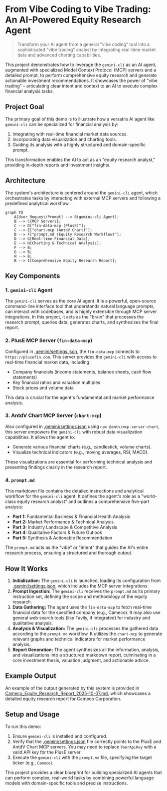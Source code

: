 # From Vibe Coding to Vibe Trading: An AI-Powered Equity Research Agent

> Transform your AI agent from a general "vibe coding" tool into a sophisticated "vibe trading" analyst by integrating real-time market data and advanced charting capabilities.

This project demonstrates how to leverage the `gemini-cli` as an AI agent, augmented with specialized Model Context Protocol (MCP) servers and a detailed prompt, to perform comprehensive equity research and generate actionable investment recommendations. It showcases the power of "vibe trading" – articulating clear intent and context to an AI to execute complex financial analysis tasks.

## Project Goal

The primary goal of this demo is to illustrate how a versatile AI agent like `gemini-cli` can be specialized for financial analysis by:
1.  Integrating with real-time financial market data sources.
2.  Incorporating data visualization and charting tools.
3.  Guiding its analysis with a highly structured and domain-specific prompt.

This transformation enables the AI to act as an "equity research analyst," providing in-depth reports and investment insights.

## Architecture

The system's architecture is centered around the `gemini-cli` agent, which orchestrates tasks by interacting with external MCP servers and following a predefined analytical workflow.

```mermaid
graph TD
    A[User Request/Prompt] --> B(gemini-cli Agent);
    B --> C{MCP Servers};
    C --> D["fin-data-mcp (PlusE)"];
    C --> E["chart-mcp (AntdV Chart)"];
    B --> F["prompt.md (Equity Research Workflow)"];
    D --> G[Real-time Financial Data];
    E --> H[Charting & Technical Analysis];
    F --> B;
    G --> B;
    H --> B;
    B --> I[Comprehensive Equity Research Report];
```

## Key Components

### 1. `gemini-cli` Agent

The `gemini-cli` serves as the core AI agent. It is a powerful, open-source command-line interface tool that understands natural language prompts, can interact with codebases, and is highly extensible through MCP server integrations. In this project, it acts as the "brain" that processes the research prompt, queries data, generates charts, and synthesizes the final report.

### 2. PlusE MCP Server (`fin-data-mcp`)

Configured in [.gemini/settings.json](.gemini/settings.json), the `fin-data-mcp` connects to `https://plusefin.com`. This server provides the `gemini-cli` with access to real-time financial market data, including:
*   Company financials (income statements, balance sheets, cash flow statements)
*   Key financial ratios and valuation multiples
*   Stock prices and volume data

This data is crucial for the agent's fundamental and market performance analysis.

### 3. AntdV Chart MCP Server (`chart-mcp`)

Also configured in [.gemini/settings.json](.gemini/settings.json) using `npx @antv/mcp-server-chart`, this server empowers the `gemini-cli` with robust data visualization capabilities. It allows the agent to:
*   Generate various financial charts (e.g., candlestick, volume charts).
*   Visualize technical indicators (e.g., moving averages, RSI, MACD).

These visualizations are essential for performing technical analysis and presenting findings clearly in the research report.

### 4. `prompt.md`

This markdown file contains the detailed instructions and analytical workflow for the `gemini-cli` agent. It defines the agent's role as a "world-class equity research analyst" and outlines a comprehensive five-part analysis:
*   **Part 1:** Fundamental Business & Financial Health Analysis
*   **Part 2:** Market Performance & Technical Analysis
*   **Part 3:** Industry Landscape & Competitive Analysis
*   **Part 4:** Qualitative Factors & Future Outlook
*   **Part 5:** Synthesis & Actionable Recommendation

The `prompt.md` acts as the "vibe" or "intent" that guides the AI's entire research process, ensuring a structured and thorough output.

## How It Works

1.  **Initialization:** The `gemini-cli` is launched, loading its configuration from [.gemini/settings.json](.gemini/settings.json), which includes the MCP server integrations.
2.  **Prompt Ingestion:** The `gemini-cli` receives the `prompt.md` as its primary instruction set, defining the scope and methodology of the equity research.
3.  **Data Gathering:** The agent uses the `fin-data-mcp` to fetch real-time financial data for the specified company (e.g., Cameco). It may also use general web search tools (like Tavily, if integrated) for industry and qualitative analysis.
4.  **Analysis & Visualization:** The `gemini-cli` processes the gathered data according to the `prompt.md` workflow. It utilizes the `chart-mcp` to generate relevant graphs and technical indicators for market performance analysis.
5.  **Report Generation:** The agent synthesizes all the information, analysis, and visualizations into a structured markdown report, culminating in a core investment thesis, valuation judgment, and actionable advice.

## Example Output

An example of the output generated by this system is provided in [Cameco_Equity_Research_Report_2025-10-07.md](Cameco_Equity_Research_Report_2025-10-07.md), which showcases a detailed equity research report for Cameco Corporation.

## Setup and Usage

To run this demo:
1.  Ensure `gemini-cli` is installed and configured.
2.  Verify that the [.gemini/settings.json](.gemini/settings.json) file correctly points to the PlusE and AntdV Chart MCP servers. You may need to replace `YourApiKey` with a valid API key for the PlusE server.
3.  Execute the `gemini-cli` with the `prompt.md` file, specifying the target ticker (e.g., `Cameco`).

This project provides a clear blueprint for building specialized AI agents that can perform complex, real-world tasks by combining powerful language models with domain-specific tools and precise instructions.
